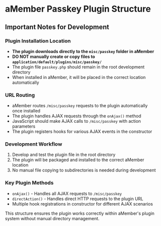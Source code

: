 # aMember Passkey Plugin Structure

## Important Notes for Development

### Plugin Installation Location
- **The plugin downloads directly to the `misc/passkey` folder in aMember**
- **DO NOT manually create or copy files to `application/default/plugins/misc/passkey/`**
- The plugin file `passkey.php` should remain in the root development directory
- When installed in aMember, it will be placed in the correct location automatically

### URL Routing
- aMember routes `/misc/passkey` requests to the plugin automatically once installed
- The plugin handles AJAX requests through the `onAjax()` method
- JavaScript should make AJAX calls to `/misc/passkey` with action parameters
- The plugin registers hooks for various AJAX events in the constructor

### Development Workflow
1. Develop and test the plugin file in the root directory
2. The plugin will be packaged and installed to the correct aMember location
3. No manual file copying to subdirectories is needed during development

### Key Plugin Methods
- `onAjax()` - Handles all AJAX requests to `/misc/passkey`
- `directAction()` - Handles direct HTTP requests to the plugin URL
- Multiple hook registrations in constructor for different AJAX scenarios

This structure ensures the plugin works correctly within aMember's plugin system without manual directory management.
